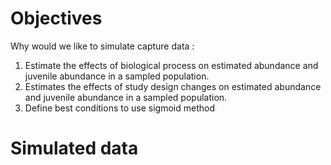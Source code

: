 # Objectives

Why would we like to simulate capture data : 

1) Estimate the effects of biological process on estimated abundance and juvenile abundance in a sampled population.
2) Estimates the effects of study design changes on estimated abundance and juvenile abundance in a sampled population.
3) Define best conditions to use sigmoid method

# Simulated data



